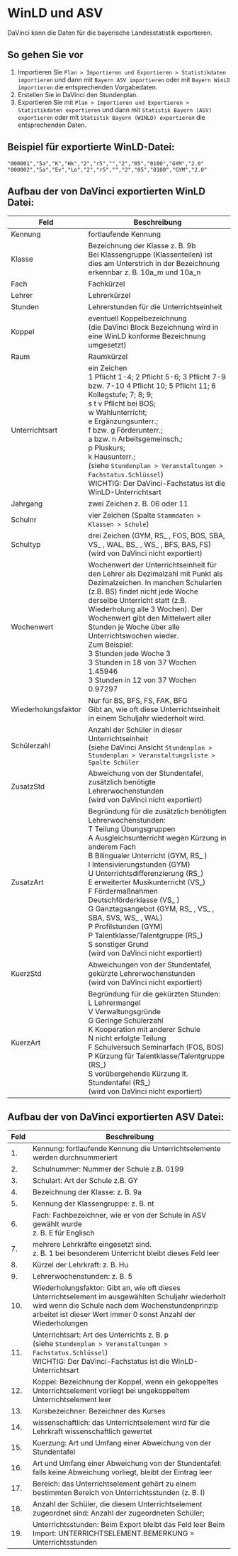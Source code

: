 # WinLD und ASV

DaVinci kann die Daten für die bayerische Landesstatistik exportieren.

## So gehen Sie vor

1. Importieren Sie ``Plan > Importieren und Exportieren > Statistikdaten importieren`` und dann mit ``Bayern ASV importieren`` oder mit ``Bayern WinLD importieren`` die entsprechenden Vorgabedaten.
2. Erstellen Sie in DaVinci den Stundenplan.
3. Exportieren Sie mit ``Plan > Importieren und Exportieren > Statistikdaten exportieren`` und dann mit ``Statistik Bayern (ASV) exportieren`` oder mit ``Statistik Bayern (WINLD) exportieren`` die entsprechenden Daten.

## Beispiel für exportierte WinLD-Datei:


```
"000001","5a","K","Hk","2","r5","","2","05","0100","GYM","2.0"
"000002","5a","Ev","Lo","2","r5","","2","05","0100","GYM","2.0"
```

## Aufbau der von DaVinci exportierten WinLD Datei:

| Feld                | Beschreibung                                                                                                                                                                                                                                                                                                                                                                                                                                                                                                                                                                                 |
| ------------------- | -------------------------------------------------------------------------------------------------------------------------------------------------------------------------------------------------------------------------------------------------------------------------------------------------------------------------------------------------------------------------------------------------------------------------------------------------------------------------------------------------------------------------------------------------------------------------------------------- |
| Kennung             | fortlaufende Kennung                                                                                                                                                                                                                                                                                                                                                                                                                                                                                                                                                                         |
| Klasse              | Bezeichnung der Klasse z. B. 9b <br/> Bei Klassengruppe (Klassenteilen) ist dies am Unterstrich in der Bezeichnung erkennbar z. B. 10a&#95;m und 10a&#95;n                                                                                                                                                                                                                                                                                                                                                                                                                                   |
| Fach                | Fachkürzel                                                                                                                                                                                                                                                                                                                                                                                                                                                                                                                                                                                   |
| Lehrer              | Lehrerkürzel                                                                                                                                                                                                                                                                                                                                                                                                                                                                                                                                                                                 |
| Stunden             | Lehrerstunden für die Unterrichtseinheit                                                                                                                                                                                                                                                                                                                                                                                                                                                                                                                                                     |
| Koppel              | eventuell Koppelbezeichnung <br/>(die DaVinci Block Bezeichnung wird in eine WinLD konforme Bezeichnung umgesetzt)                                                                                                                                                                                                                                                                                                                                                                                                                                                                           |
| Raum                | Raumkürzel                                                                                                                                                                                                                                                                                                                                                                                                                                                                                                                                                                                   |
| Unterrichtsart      | ein Zeichen <br/> 1 Pflicht 1-4; 2 Pflicht 5-6; 3 Pflicht 7-9 bzw. 7-10 4 Pflicht 10; 5 Pflicht 11; 6 Kollegstufe; 7; 8; 9; <br/> s t v Pflicht bei BOS; <br/> w Wahlunterricht;<br/> e Ergänzungsunterr.; <br/> f bzw. g Förderunterr.; <br/> a bzw. n Arbeitsgemeinsch.; <br/> p Pluskurs;<br/> k Hausunterr.; <br/> (siehe `Stundenplan > Veranstaltungen > Fachstatus.Schlüssel`) <br/> WICHTIG: Der DaVinci-Fachstatus ist die WinLD-Unterrichtsart                                                                                                                                     |
| Jahrgang            | zwei Zeichen z. B. 06 oder 11                                                                                                                                                                                                                                                                                                                                                                                                                                                                                                                                                                |
| Schulnr             | vier Zeichen (Spalte `Stammdaten > Klassen > Schule`)                                                                                                                                                                                                                                                                                                                                                                                                                                                                                                                                      |
| Schultyp            | drei Zeichen (GYM, RS&#95; , FOS, BOS, SBA, VS&#95; , WAL, BS&#95; , WS&#95; , BFS, BAS, FS) <br/>(wird von DaVinci nicht exportiert)                                                                                                                                                                                                                                                                                                                                                                                                                                                        |
| Wochenwert          | Wochenwert der Unterrichtseinheit für den Lehrer als Dezimalzahl mit Punkt als Dezimalzeichen. In manchen Schularten (z.B. BS) findet nicht jede Woche derselbe Unterricht statt (z.B. Wiederholung alle 3 Wochen). Der Wochenwert gibt den Mittelwert aller Stunden je Woche über alle Unterrichtswochen wieder. <br/>Zum Beispiel: <br/>3 Stunden jede Woche 3<br/> 3 Stunden in 18 von 37 Wochen 1.45946<br/>3 Stunden in 12 von 37 Wochen 0.97297</div>                                                                                                                                  |
| Wiederholungsfaktor | Nur für BS, BFS, FS, FAK, BFG<br> Gibt an, wie oft diese Unterrichtseinheit in einem Schuljahr wiederholt wird.                                                                                                                                                                                                                                                                                                                                                                                                                                                                              |
| Schülerzahl         | Anzahl der Schüler in dieser Unterrichtseinheit <br/>(siehe DaVinci Ansicht `Stundenplan > Stundenplan > Veranstaltungsliste > Spalte Schüler`                                                                                                                                                                                                                                                                                                                                                                                                                                               |
| ZusatzStd           | Abweichung von der Stundentafel, zusätzlich benötigte Lehrerwochenstunden <br/>(wird von DaVinci nicht exportiert)                                                                                                                                                                                                                                                                                                                                                                                                                                                                           |
| ZusatzArt           | Begründung für die zusätzlich benötigten Lehrerwochenstunden:<br/>T Teilung Übungsgruppen<br/> A Ausgleichsunterricht wegen Kürzung in anderem Fach<br/> B Bilingualer Unterricht (GYM, RS&#95; )<br/> I Intensivierungstunden (GYM)<br/>U Unterrichtsdifferenzierung (RS&#95;)<br/>E erweiterter Musikunterricht (VS_)<br/> F Fördermaßnahmen Deutschförderklasse (VS&#95; )<br/> G Ganztagsangebot (GYM, RS&#95; , VS&#95; , SBA, SVS, WS&#95; , WAL)<br/> P Profilstunden (GYM)<br/>P Talentklasse/Talentgruppe (RS&#95;)<br/> S sonstiger Grund <br/>(wird von DaVinci nicht exportiert) |
| KuerzStd            | Abweichungen von der Stundentafel, gekürzte Lehrerwochenstunden <br/> (wird von DaVinci nicht exportiert)                                                                                                                                                                                                                                                                                                                                                                                                                                                                                    |
| KuerzArt            | Begründung für die gekürzten Stunden:<br/> L Lehrermangel<br/> V Verwaltungsgründe<br/> G Geringe Schülerzahl<br/> K Kooperation mit anderer Schule<br/>N nicht erfolgte Teilung<br/> F Schulversuch Seminarfach (FOS, BOS)<br/> P Kürzung für Talentklasse/Talentgruppe (RS&#95;)<br/>S vorübergehende Kürzung lt. Stundentafel (RS&#95;) <br/>(wird von DaVinci nicht exportiert)                                                                                                                                                                                                          |


## Aufbau der von DaVinci exportierten ASV Datei:


| Feld | Beschreibung                                                                                                                                                                                                                |
| ---- | --------------------------------------------------------------------------------------------------------------------------------------------------------------------------------------------------------------------------- |
| 1.   | Kennung: fortlaufende Kennung die Unterrichtselemente werden durchnummeriert                                                                                                                                              |
| 2.   | Schulnummer: Nummer der Schule z.B. 0199                                                                                                                                                                                  |
| 3.   | Schulart: Art der Schule z.B. GY                                                                                                                                                                                           |
| 4.   | Bezeichnung der Klasse: z. B. 9a                                                                                                                                                                                          |
| 5.   | Kennung der Klassengruppe: z. B. nt                                                                                                                                                                                       |
| 6.   | Fach: Fachbezeichner, wie er von der Schule in ASV gewählt wurde<br/> z. B. E für Englisch                                                                                                                                |
| 7.   | mehrere Lehrkräfte eingesetzt sind. <br/>z. B. 1 bei besonderem Unterricht bleibt dieses Feld leer                                                                                                                          |
| 8.   | Kürzel der Lehrkraft: z. B. Hu                                                                                                                                                                                            |
| 9.   | Lehrerwochenstunden: z. B. 5                                                                                                                                                                                             |
| 10.  | Wiederholungsfaktor: Gibt an, wie oft dieses Unterrichtselement im ausgewählten Schuljahr wiederholt wird wenn die Schule nach dem Wochenstundenprinzip arbeitet ist dieser Wert immer 0 sonst Anzahl der Wiederholungen |
| 11.  | Unterrichtsart: Art des Unterrichts z. B. p<br/> (siehe `Stundenplan > Veranstaltungen > Fachstatus.Schlüssel`) <br/> WICHTIG: Der DaVinci-Fachstatus ist die WinLD-Unterrichtsart                                        |
| 12.  | Koppel:  Bezeichnung der Koppel, wenn ein gekoppeltes Unterrichtselement vorliegt bei ungekoppeltem Unterrichtselement leer                                                                                               |
| 13.  | Kursbezeichner: Bezeichner des Kurses                                                                                                                                                                                     |
| 14.  | wissenschaftlich: das Unterrichtselement wird für die Lehrkraft wissenschaftlich gewertet                                                                                                                                 |
| 15.  | Kuerzung: Art und Umfang einer Abweichung von der Stundentafel                                                                                                                                                           |
| 16.  | Art und Umfang einer Abweichung von der Stundentafel: falls keine Abweichung vorliegt, bleibt der Eintrag leer                                                                                                            |
| 17.  | Bereich: das Unterrichtselement gehört zu einem bestimmten Bereich von Unterrichtsstunden (z. B. I)                                                                                                                      |
| 18.  | Anzahl der Schüler, die diesem Unterrichtselement zugeordnet sind: Anzahl der zugeordneten Schüler;                                                                                                                       |
| 19.  | Unterrichtsstunden: Beim Export bleibt das Feld leer Beim Import: UNTERRICHTSELEMENT.BEMERKUNG = Unterrichtsstunden                                                                                                      |
